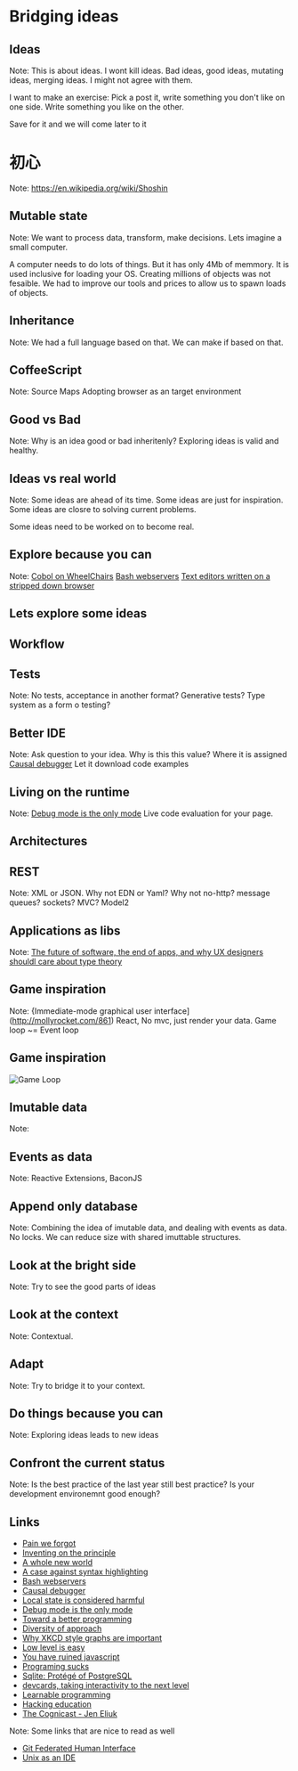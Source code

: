 # Bridging ideas


## Ideas

Note:
This is about ideas. I wont kill ideas.
Bad ideas, good ideas, mutating ideas, merging ideas.
I might not agree with them.

I want to make an exercise: 
Pick a post it, write something you don't like on one side.
Write something you like on the other.

Save for it and we will come later to it


# 初心

Note:
https://en.wikipedia.org/wiki/Shoshin


## Mutable state

Note:
We want to process data, transform, make decisions.
Lets imagine a small computer.

A computer needs to do lots of things. But it has only 4Mb of memmory.
It is used inclusive for loading your OS.
Creating millions of objects was not fesaible.
We had to improve our tools and prices to allow us to spawn loads of objects.


## Inheritance

Note:
We had a full language based on that.
We can make if based on that.


## CoffeeScript

Note:
Source Maps
Adopting browser as an target environment


## Good vs Bad

Note:
Why is an idea good or bad inheritenly?
Exploring ideas is valid and healthy.


## Ideas vs real world

Note:
Some ideas are ahead of its time.
Some ideas are just for inspiration.
Some ideas are closre to solving current problems.

Some ideas need to be worked on to become real.


## Explore because you can

Note:
[Cobol on WheelChairs](http://azac.pl/cobol-on-wheelchair/)
[Bash webservers](http://www.infoq.com/presentations/bash)
[Text editors written on a stripped down browser](https://atom.io/)


## Lets explore some ideas


## Workflow


## Tests

Note:
No tests, acceptance in another format?
Generative tests? Type system as a form o testing?


## Better IDE

Note:
Ask question to your idea. Why is this this value? Where it is assigned
[Causal debugger](http://repository.cmu.edu/cgi/viewcontent.cgi?article=1165&context=hcii)
Let it download code examples


## Living on the runtime

Note:
[Debug mode is the only mode](http://gbracha.blogspot.com.br/2012/11/debug-mode-is-only-mode.html)
Live code evaluation for your page.


## Architectures


## REST

Note:
XML or JSON. Why not EDN or Yaml?
Why not no-http? message queues? sockets?
MVC? Model2


## Applications as libs

Note:
[The future of software, the end of apps, and why UX designers shouldl care about type theory](http://pchiusano.blogspot.com.br/2013/05/the-future-of-software-end-of-apps-and.html)


## Game inspiration

Note:
{Immediate-mode graphical user interface](http://mollyrocket.com/861)
React, No mvc, just render your data.
Game loop ~= Event loop


## Game inspiration
![Game Loop](http://rbwhitaker.wdfiles.com/local--files/the-game-loop/GameLoop.png)


## Imutable data

Note:


## Events as data

Note:
Reactive Extensions, BaconJS


## Append only database

Note:
Combining the idea of imutable data, and dealing with events as data.
No locks.
We can reduce size with shared imuttable structures.


## Look at the bright side

Note:
Try to see the good parts of ideas


## Look at the context

Note:
Contextual.


## Adapt
Note:
Try to bridge it to your context.


## Do things because you can
Note:
Exploring ideas leads to new ideas


## Confront the current status
Note:
Is the best practice of the last year still best practice?
Is your development environemnt good enough?


## Links
- [Pain we forgot](http://www.lighttable.com/2014/05/16/pain-we-forgot/)
- [Inventing on the principle](http://vimeo.com/36579366)
- [A whole new world](https://www.destroyallsoftware.com/talks/a-whole-new-world)
- [A case against syntax highlighting](http://www.linusakesson.net/programming/syntaxhighlighting/)
- [Bash webservers](http://www.infoq.com/presentations/bash)
- [Causal debugger](http://repository.cmu.edu/cgi/viewcontent.cgi?article=1165&context=hcii)
- [Local state is considered harmful](http://scattered-thoughts.net/blog/2014/02/17/local-state-is-harmful/)
- [Debug mode is the only mode](http://gbracha.blogspot.com.br/2012/11/debug-mode-is-only-mode.html)
- [Toward a better programming](http://www.lighttable.com/2014/03/27/toward-a-better-programming/)
- [Diversity of approach](http://podcasts.thoughtbot.com/giantrobots/93)
- [Why XKCD style graphs are important](http://www.chrisstucchio.com/blog/2014/why_xkcd_style_graphs_are_important.html)
- [Low level is easy](http://www.yosefk.com/blog/low-level-is-easy.html)
- [You have ruined javascript](http://codeofrob.com/entries/you-have-ruined-javascript.html)
- [Programing sucks](http://stilldrinking.org/programming-sucks)
- [Sqlite: Protégé of PostgreSQL](http://www.pgcon.org/2014/schedule/events/736.en.html)
- [devcards, taking interactivity to the next level](http://rigsomelight.com/2014/06/03/devcards-taking-interactivity-to-the-next-level.html)
- [Learnable programming](http://worrydream.com/LearnableProgramming/)
- [Hacking education](http://rubyrogues.com/159-rr-hacking-education-with-saron-yitbarek/)
- [The Cognicast - Jen Eliuk](http://thinkrelevance.com/blog/2014/05/20/jen-eliuk-cognicast-episode-056)

Note:
Some links that are nice to read as well
- [Git Federated Human Interface](https://docs.google.com/document/d/1ZD5zkT7yEkuCJUyexVbjNzhNKdfdmNfUPYAKoWhae7c/edit#heading=h.1qr6auawov6l)
- [Unix as an IDE](http://blog.sanctum.geek.nz/unix-as-ide-introduction/)
